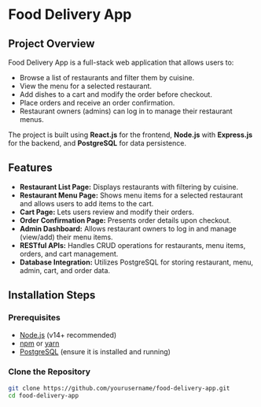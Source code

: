 # Food Delivery App

## Project Overview
Food Delivery App is a full-stack web application that allows users to:
- Browse a list of restaurants and filter them by cuisine.
- View the menu for a selected restaurant.
- Add dishes to a cart and modify the order before checkout.
- Place orders and receive an order confirmation.
- Restaurant owners (admins) can log in to manage their restaurant menus.

The project is built using **React.js** for the frontend, **Node.js** with **Express.js** for the backend, and **PostgreSQL** for data persistence.

## Features
- **Restaurant List Page:** Displays restaurants with filtering by cuisine.
- **Restaurant Menu Page:** Shows menu items for a selected restaurant and allows users to add items to the cart.
- **Cart Page:** Lets users review and modify their orders.
- **Order Confirmation Page:** Presents order details upon checkout.
- **Admin Dashboard:** Allows restaurant owners to log in and manage (view/add) their menu items.
- **RESTful APIs:** Handles CRUD operations for restaurants, menu items, orders, and cart management.
- **Database Integration:** Utilizes PostgreSQL for storing restaurant, menu, admin, cart, and order data.

## Installation Steps

### Prerequisites
- [Node.js](https://nodejs.org/) (v14+ recommended)
- [npm](https://www.npmjs.com/) or [yarn](https://yarnpkg.com/)
- [PostgreSQL](https://www.postgresql.org/) (ensure it is installed and running)

### Clone the Repository
```bash
git clone https://github.com/yourusername/food-delivery-app.git
cd food-delivery-app
